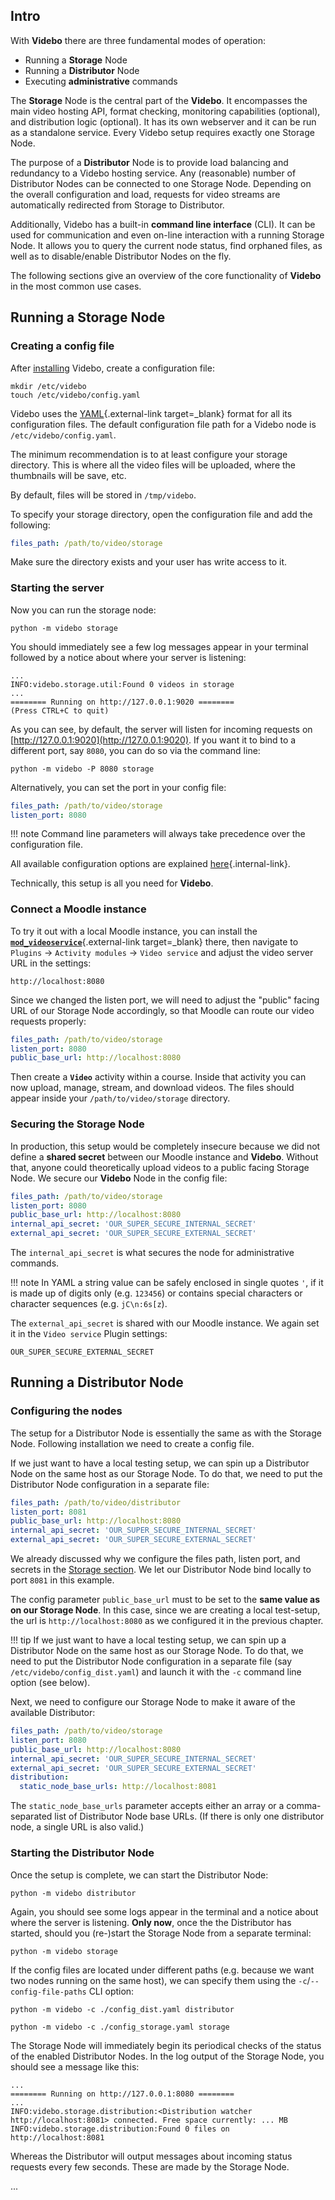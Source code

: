 ## Intro

With **Videbo** there are three fundamental modes of operation:

* Running a **Storage** Node
* Running a **Distributor** Node
* Executing **administrative** commands

The **Storage** Node is the central part of the **Videbo**. It encompasses the main video hosting API, format checking, monitoring capabilities (optional), and distribution logic (optional). It has its own webserver and it can be run as a standalone service. Every Videbo setup requires exactly one Storage Node.

The purpose of a **Distributor** Node is to provide load balancing and redundancy to a Videbo hosting service. Any (reasonable) number of Distributor Nodes can be connected to one Storage Node. Depending on the overall configuration and load, requests for video streams are automatically redirected from Storage to Distributor.

Additionally, Videbo has a built-in **command line interface** (CLI). It can be used for communication and even on-line interaction with a running Storage Node. It allows you to query the current node status, find orphaned files, as well as to disable/enable Distributor Nodes on the fly.

The following sections give an overview of the core functionality of **Videbo** in the most common use cases.

## Running a Storage Node

### Creating a config file

After [installing](/#installation) Videbo, create a configuration file:
```shell
mkdir /etc/videbo
touch /etc/videbo/config.yaml
```
Videbo uses the [YAML](https://yaml.org/){.external-link target=_blank} format for all its configuration files. The default configuration file path for a Videbo node is `/etc/videbo/config.yaml`.

The minimum recommendation is to at least configure your storage directory. This is where all the video files will be uploaded, where the thumbnails will be save, etc.

By default, files will be stored in `/tmp/videbo`.

To specify your storage directory, open the configuration file and add the following:
```yaml title="config.yaml"
files_path: /path/to/video/storage
```

Make sure the directory exists and your user has write access to it.

### Starting the server

Now you can run the storage node:
```shell
python -m videbo storage
```

You should immediately see a few log messages appear in your terminal followed by a notice about where your server is listening:
```
...
INFO:videbo.storage.util:Found 0 videos in storage
...
======== Running on http://127.0.0.1:9020 ========
(Press CTRL+C to quit)
```

As you can see, by default, the server will listen for incoming requests on [http://127.0.0.1:9020](http://127.0.0.1:9020). If you want it to bind to a different port, say `8080`, you can do so via the command line:
```shell
python -m videbo -P 8080 storage
```

Alternatively, you can set the port in your config file:
```yaml title="config.yaml" hl_lines="2"
files_path: /path/to/video/storage
listen_port: 8080
```

!!! note
    Command line parameters will always take precedence over the configuration file.

All available configuration options are explained [here](#){.internal-link}.

Technically, this setup is all you need for **Videbo**.

### Connect a Moodle instance

To try it out with a local Moodle instance, you can install the [**`mod_videoservice`**](https://github.com/innocampus/moodle-mod_videoservice){.external-link target=_blank} there, then navigate to `Plugins` &rarr; `Activity modules` &rarr; `Video service` and adjust the video server URL in the settings:
```title="video_server_url"
http://localhost:8080
```

Since we changed the listen port, we will need to adjust the "public" facing URL of our Storage Node accordingly, so that Moodle can route our video requests properly:
```yaml title="config.yaml" hl_lines="3"
files_path: /path/to/video/storage
listen_port: 8080
public_base_url: http://localhost:8080
```

Then create a **`Video`** activity within a course. Inside that activity you can now upload, manage, stream, and download videos. The files should appear inside your `/path/to/video/storage` directory.

### Securing the Storage Node

In production, this setup would be completely insecure because we did not define a **shared secret** between our Moodle instance and **Videbo**. Without that, anyone could theoretically upload videos to a public facing Storage Node. We secure our **Videbo** Node in the config file:
```yaml title="config.yaml" hl_lines="4-5"
files_path: /path/to/video/storage
listen_port: 8080
public_base_url: http://localhost:8080
internal_api_secret: 'OUR_SUPER_SECURE_INTERNAL_SECRET'
external_api_secret: 'OUR_SUPER_SECURE_EXTERNAL_SECRET'
```

The `internal_api_secret` is what secures the node for administrative commands.

!!! note
    In YAML a string value can be safely enclosed in single quotes `'`, if it is made up of digits only (e.g. `123456`) or contains special characters or character sequences (e.g. `jC\n:6s[z`).

The `external_api_secret` is shared with our Moodle instance. We again set it in the `Video service` Plugin settings:
```title="video_api_secret"
OUR_SUPER_SECURE_EXTERNAL_SECRET
```

## Running a Distributor Node

### Configuring the nodes

The setup for a Distributor Node is essentially the same as with the Storage Node. Following installation we need to create a config file.

If we just want to have a local testing setup, we can spin up a Distributor Node on the same host as our Storage Node. To do that, we need to put the Distributor Node configuration in a separate file:
```yaml title="config.yaml (Distributor)"
files_path: /path/to/video/distributor
listen_port: 8081
public_base_url: http://localhost:8080
internal_api_secret: 'OUR_SUPER_SECURE_INTERNAL_SECRET'
external_api_secret: 'OUR_SUPER_SECURE_EXTERNAL_SECRET'
```

We already discussed why we configure the files path, listen port, and secrets in the [Storage section](#running-a-storage-node). We let our Distributor Node bind locally to port `8081` in this example.

The config parameter `public_base_url` must to be set to the **same value as on our Storage Node**. In this case, since we are creating a local test-setup, the url is `http://localhost:8080` as we configured it in the previous chapter.

!!! tip
    If we just want to have a local testing setup, we can spin up a Distributor Node on the same host as our Storage Node. To do that, we need to put the Distributor Node configuration in a separate file (say `/etc/videbo/config_dist.yaml`) and launch it with the `-c` command line option (see below).


Next, we need to configure our Storage Node to make it aware of the available Distributor:
```yaml title="config.yaml" hl_lines="6-7"
files_path: /path/to/video/storage
listen_port: 8080
public_base_url: http://localhost:8080
internal_api_secret: 'OUR_SUPER_SECURE_INTERNAL_SECRET'
external_api_secret: 'OUR_SUPER_SECURE_EXTERNAL_SECRET'
distribution:
  static_node_base_urls: http://localhost:8081
```
The `static_node_base_urls` parameter accepts either an array or a comma-separated list of Distributor Node base URLs. (If there is only one distributor node, a single URL is also valid.)

### Starting the Distributor Node

Once the setup is complete, we can start the Distributor Node:
```shell
python -m videbo distributor
```

Again, you should see some logs appear in the terminal and a notice about where the server is listening. **Only now**, once the the Distributor has started, should you (re-)start the Storage Node from a separate terminal:
```shell
python -m videbo storage
```

If the config files are located under different paths (e.g. because we want two nodes running on the same host), we can specify them using the `-c`/`--config-file-paths` CLI option:
```shell
python -m videbo -c ./config_dist.yaml distributor
```

```shell
python -m videbo -c ./config_storage.yaml storage
```

The Storage Node will immediately begin its periodical checks of the status of the enabled Distributor Nodes. In the log output of the Storage Node, you should see a message like this:
```
...
======== Running on http://127.0.0.1:8080 ========
...
INFO:videbo.storage.distribution:<Distribution watcher http://localhost:8081> connected. Free space currently: ... MB
INFO:videbo.storage.distribution:Found 0 files on http://localhost:8081
```

Whereas the Distributor will output messages about incoming status requests every few seconds. These are made by the Storage Node.

...
